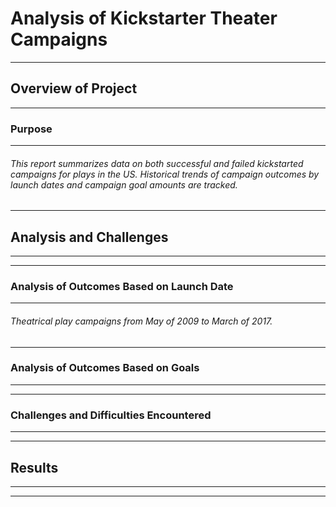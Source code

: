 # Analysis of Kickstarter Theater Campaigns
---
## Overview of Project
---
### Purpose
---
###### This report summarizes data on both successful and failed kickstarted campaigns for plays in the US. Historical trends of campaign outcomes by launch dates and campaign goal amounts are tracked.
---
## Analysis and Challenges
---

---
### Analysis of Outcomes Based on Launch Date
---
###### Theatrical play campaigns from May of 2009 to March of 2017.  
---
### Analysis of Outcomes Based on Goals
---

---
### Challenges and Difficulties Encountered
---

---
## Results
---

---
